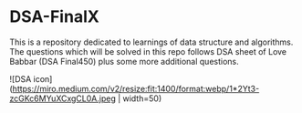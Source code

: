 # DSA-FinalX
This is a repository dedicated to learnings of data structure and algorithms. The questions which will be solved in this repo follows DSA sheet of Love Babbar (DSA Final450) plus some more additional questions.

![DSA icon](https://miro.medium.com/v2/resize:fit:1400/format:webp/1*2Yt3-zcGKc6MYuXCxgCL0A.jpeg | width=50)
